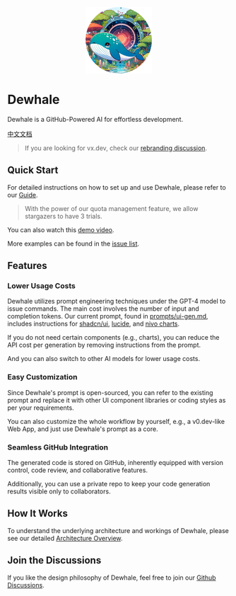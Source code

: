 <p align="center">
  <img width="150px" height="150px" src="./preview-ui/public/logo.png">
</p>

# Dewhale

Dewhale is a GitHub-Powered AI for effortless development.

[中文文档](./README.zh_CN.md)

> If you are looking for vx.dev, check our [rebranding discussion](https://github.com/Yuyz0112/dewhale/discussions/189).

## Quick Start

For detailed instructions on how to set up and use Dewhale, please refer to our [Guide](./docs/quick-start.md).

> With the power of our quota management feature, we allow stargazers to have 3 trials.

You can also watch this [demo video](http://www.youtube.com/watch?v=J4LAOBRcu2c).

More examples can be found in the [issue list](https://github.com/Yuyz0112/dewhale/issues?q=is%3Aissue+label%3Aui-gen%2Cvue-ui-gen).

## Features

### Lower Usage Costs

Dewhale utilizes prompt engineering techniques under the GPT-4 model to issue commands. The main cost involves the number of input and completion tokens. Our current prompt, found in [prompts/ui-gen.md](./prompts/ui-gen.md), includes instructions for [shadcn/ui](https://ui.shadcn.com/), [lucide](https://lucide.dev/), and [nivo charts](https://nivo.rocks/).

If you do not need certain components (e.g., charts), you can reduce the API cost per generation by removing instructions from the prompt.

And you can also switch to other AI models for lower usage costs.

### Easy Customization

Since Dewhale's prompt is open-sourced, you can refer to the existing prompt and replace it with other UI component libraries or coding styles as per your requirements.

You can also customize the whole workflow by yourself, e.g., a v0.dev-like Web App, and just use Dewhale's prompt as a core.

### Seamless GitHub Integration

The generated code is stored on GitHub, inherently equipped with version control, code review, and collaborative features.

Additionally, you can use a private repo to keep your code generation results visible only to collaborators.

## How It Works

To understand the underlying architecture and workings of Dewhale, please see our detailed [Architecture Overview](./docs/architecture.md).

## Join the Discussions

If you like the design philosophy of Dewhale, feel free to join our [Github Discussions](https://github.com/Yuyz0112/dewhale/discussions).
